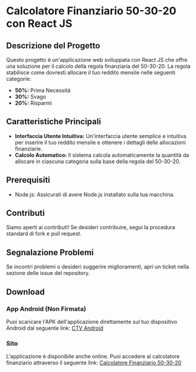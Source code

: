 # Calcolatore Finanziario 50-30-20 con React JS

## Descrizione del Progetto
Questo progetto è un'applicazione web sviluppata con React JS che offre una soluzione per il calcolo della regola finanziaria del 50-30-20. La regola stabilisce come dovresti allocare il tuo reddito mensile nelle seguenti categorie:
- **50%:** Prima Necessità
- **30%:** Svago
- **20%:** Risparmi

## Caratteristiche Principali
- **Interfaccia Utente Intuitiva:** Un'interfaccia utente semplice e intuitiva per inserire il tuo reddito mensile e ottenere i dettagli delle allocazioni finanziarie.
- **Calcolo Automatico:** Il sistema calcola automaticamente la quantità da allocare in ciascuna categoria sulla base della regola del 50-30-20.

## Prerequisiti
- Node.js: Assicurati di avere Node.js installato sulla tua macchina.

## Contributi
Siamo aperti ai contributi! Se desideri contribuire, segui la procedura standard di fork e pull request.

## Segnalazione Problemi
Se incontri problemi o desideri suggerire miglioramenti, apri un ticket nella sezione delle issue del repository.

## Download

### App Android (Non Firmata)
Puoi scaricare l'APK dell'applicazione direttamente sul tuo dispositivo Android dal seguente link: [CTV Android](https://www.dropbox.com/scl/fo/1bfh3pp216i5095hjac79/h?rlkey=dnz41b9facq2l37a66306hwam&dl=0)

### Sito
L'applicazione è disponibile anche online. Puoi accedere al calcolatore finanziario attraverso il seguente link: [Calcolatore Finanziario 50-30-20](https://ctvapp.netlify.app/)
